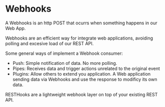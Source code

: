 # Webhooks

A Webhooks is an http POST that ocurrs when something happens in our Web App.

Webhooks are an efficient way for integrate web applications, avoiding polling and excesive load of our REST API.

Some general ways of implement a Webhook consumer:

* Push: Simple notification of data. No more polling.
* Pipes: Receives data and trigger actions unrelated to the original event
* Plugins: Allow others to extend you application. A Web application sending data via Webhooks and use the response to modificy its own data.

RESTHooks are a lightweight webhook layer on top of your existing REST API.

